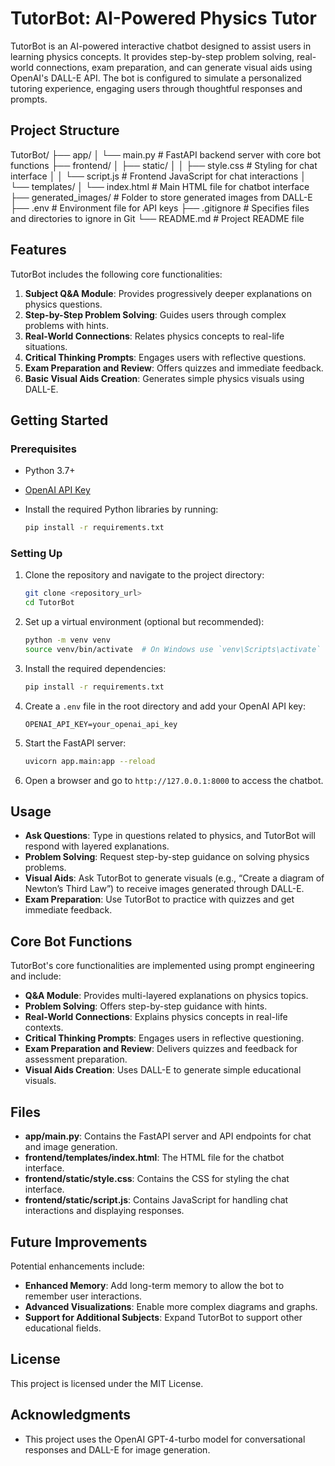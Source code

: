 # TutorBot: AI-Powered Physics Tutor

TutorBot is an AI-powered interactive chatbot designed to assist users in learning physics concepts. It provides step-by-step problem solving, real-world connections, exam preparation, and can generate visual aids using OpenAI's DALL-E API. The bot is configured to simulate a personalized tutoring experience, engaging users through thoughtful responses and prompts.

## Project Structure

TutorBot/ ├── app/ │ └── main.py # FastAPI backend server with core bot functions ├── frontend/ │ ├── static/ │ │ ├── style.css # Styling for chat interface │ │ └── script.js # Frontend JavaScript for chat interactions │ └── templates/ │ └── index.html # Main HTML file for chatbot interface ├── generated_images/ # Folder to store generated images from DALL-E ├── .env # Environment file for API keys ├── .gitignore # Specifies files and directories to ignore in Git └── README.md # Project README file


## Features

TutorBot includes the following core functionalities:

1. **Subject Q&A Module**: Provides progressively deeper explanations on physics questions.
2. **Step-by-Step Problem Solving**: Guides users through complex problems with hints.
3. **Real-World Connections**: Relates physics concepts to real-life situations.
4. **Critical Thinking Prompts**: Engages users with reflective questions.
5. **Exam Preparation and Review**: Offers quizzes and immediate feedback.
6. **Basic Visual Aids Creation**: Generates simple physics visuals using DALL-E.

## Getting Started

### Prerequisites

- Python 3.7+
- [OpenAI API Key](https://platform.openai.com/account/api-keys)
- Install the required Python libraries by running:

    ```bash
    pip install -r requirements.txt
    ```

### Setting Up

1. Clone the repository and navigate to the project directory:

    ```bash
    git clone <repository_url>
    cd TutorBot
    ```

2. Set up a virtual environment (optional but recommended):

    ```bash
    python -m venv venv
    source venv/bin/activate  # On Windows use `venv\Scripts\activate`
    ```

3. Install the required dependencies:

    ```bash
    pip install -r requirements.txt
    ```

4. Create a `.env` file in the root directory and add your OpenAI API key:

    ```plaintext
    OPENAI_API_KEY=your_openai_api_key
    ```

5. Start the FastAPI server:

    ```bash
    uvicorn app.main:app --reload
    ```

6. Open a browser and go to `http://127.0.0.1:8000` to access the chatbot.

## Usage

- **Ask Questions**: Type in questions related to physics, and TutorBot will respond with layered explanations.
- **Problem Solving**: Request step-by-step guidance on solving physics problems.
- **Visual Aids**: Ask TutorBot to generate visuals (e.g., “Create a diagram of Newton’s Third Law”) to receive images generated through DALL-E.
- **Exam Preparation**: Use TutorBot to practice with quizzes and get immediate feedback.

## Core Bot Functions

TutorBot's core functionalities are implemented using prompt engineering and include:

- **Q&A Module**: Provides multi-layered explanations on physics topics.
- **Problem Solving**: Offers step-by-step guidance with hints.
- **Real-World Connections**: Explains physics concepts in real-life contexts.
- **Critical Thinking Prompts**: Engages users in reflective questioning.
- **Exam Preparation and Review**: Delivers quizzes and feedback for assessment preparation.
- **Visual Aids Creation**: Uses DALL-E to generate simple educational visuals.

## Files

- **app/main.py**: Contains the FastAPI server and API endpoints for chat and image generation.
- **frontend/templates/index.html**: The HTML file for the chatbot interface.
- **frontend/static/style.css**: Contains the CSS for styling the chat interface.
- **frontend/static/script.js**: Contains JavaScript for handling chat interactions and displaying responses.

## Future Improvements

Potential enhancements include:

- **Enhanced Memory**: Add long-term memory to allow the bot to remember user interactions.
- **Advanced Visualizations**: Enable more complex diagrams and graphs.
- **Support for Additional Subjects**: Expand TutorBot to support other educational fields.

## License

This project is licensed under the MIT License.

## Acknowledgments


- This project uses the OpenAI GPT-4-turbo model for conversational responses and DALL-E for image generation.
